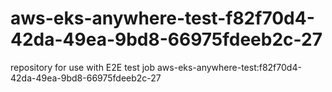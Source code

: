 # aws-eks-anywhere-test-f82f70d4-42da-49ea-9bd8-66975fdeeb2c-27
repository for use with E2E test job aws-eks-anywhere-test:f82f70d4-42da-49ea-9bd8-66975fdeeb2c-27
